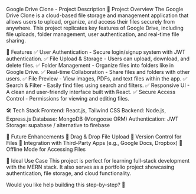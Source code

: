 
Google Drive Clone - Project Description
🚀 Project Overview
The Google Drive Clone is a cloud-based file storage and management application that allows users to upload, organize, and access their files securely from anywhere. This project replicates key features of Google Drive, including file uploads, folder management, user authentication, and real-time file sharing.

🎯 Features
✅ User Authentication - Secure login/signup system with JWT authentication.
✅ File Upload & Storage - Users can upload, download, and delete files.
✅ Folder Management - Organize files into folders like in Google Drive.
✅ Real-time Collaboration - Share files and folders with other users.
✅ File Preview - View images, PDFs, and text files within the app.
✅ Search & Filter - Easily find files using search and filters.
✅ Responsive UI - A clean and user-friendly interface built with React.
✅ Secure Access Control - Permissions for viewing and editing files.

🛠️ Tech Stack
Frontend: React.js, Tailwind CSS
Backend: Node.js, Express.js
Database: MongoDB (Mongoose ORM)
Authentication: JWT 
Storage: supabase / alternative to firebase

📌 Future Enhancements
🔹 Drag & Drop File Upload
🔹 Version Control for Files
🔹 Integration with Third-Party Apps (e.g., Google Docs, Dropbox)
🔹 Offline Mode for Accessing Files

🎯 Ideal Use Case
This project is perfect for learning full-stack development with the MERN stack. It also serves as a portfolio project showcasing authentication, file storage, and cloud functionality.

Would you like help building this step-by-step? 🚀

